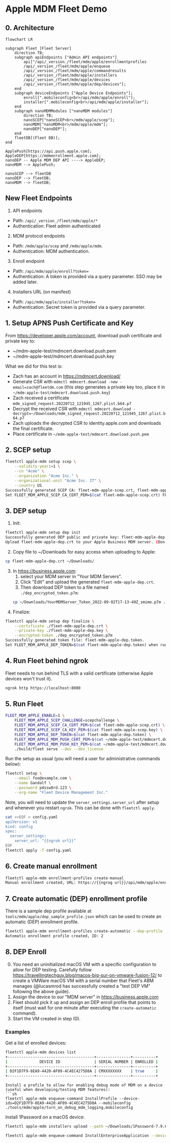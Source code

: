 # Apple MDM Fleet Demo

## 0. Architecture

```mermaid
flowchart LR

subgraph Fleet [Fleet Server]
    direction TB;
    subgraph apiEndpoints ["Admin API endpoints"]
        api["/api/_version_/fleet/mdm/apple/enrollmentprofiles
        /api/_version_/fleet/mdm/apple/enqueue
        /api/_version_/fleet/mdm/apple/commandresults
        /api/_version_/fleet/mdm/apple/installers
        /api/_version_/fleet/mdm/apple/devices
        /api/_version_/fleet/mdm/apple/dep/devices"];
    end 
    subgraph deviceEndpoints ["Apple Device Endpoints"];
        enroll[".mobileconfig<br>/api/mdm/apple/enroll"];
        installer[".mobileconfig<br>/api/mdm/apple/installer"];
    end
    subgraph nanoMDMModules ["nanoMDM modules"]
        direction TB;
        nanoSCEP["nanoSCEP<br>/mdm/apple/scep"];
        nanoMDM["nanoMDM<br>/mdm/apple/mdm"];
        nanoDEP["nanoDEP"];
    end
    fleetDB[(Fleet DB)];
end

ApplePush[https://api.push.apple.com];
AppleDEP[https://mdmenrollment.apple.com];
nanoDEP -- Apple MDM DEP API ----> AppleDEP;
nanoMDM --> ApplePush;

nanoSCEP --> fleetDB
nanoDEP --> fleetDB;
nanoMDM --> fleetDB;
```

## New Fleet Endpoints

1. API endpoints
- Path: `/api/_version_/fleet/mdm/apple/*`
- Authentication: Fleet admin authenticated

2. MDM protocol endpoints
- Path: `/mdm/apple/scep` and `/mdm/apple/mdm`.
- Authentication: MDM authentication.

3. Enroll endpoint
- Path: `/api/mdm/apple/enroll?token=`
- Authentication: A token is provided via a query parameter. SSO may be added later.

4. Installers URL (on manifest)
- Path: `/api/mdm/apple/installer?token=`
- Authentication: Secret token is provided via a query parameter.

## 1. Setup APNS Push Certificate and Key

From https://developer.apple.com/account, download push certificate and private key to:
- ~/mdm-apple-test/mdmcert.download.push.pem
- ~/mdm-apple-test/mdmcert.download.push.key

What we did for this test is:
- Zach has an account in https://mdmcert.download/
- Generate CSR with `mdmctl mdmcert.download -new -email=zach@fleetdm.com` (this step generates a private key too, place it in `~/mdm-apple-test/mdmcert.download.push.key`)
- Zach received a certificate `mdm_signed_request.20220712_121945_1267.plist.b64.p7`
- Decrypt the received CSR with `mdmctl mdmcert.download -decrypt=~/Downloads/mdm_signed_request.20220712_121945_1267.plist.b64.p7`
- Zach uploads the decrypted CSR to identity.apple.com and downloads the final certificate.
- Place certificate in `~/mdm-apple-test/mdmcert.download.push.pem`

## 2. SCEP setup

```sh
fleetctl apple-mdm setup scep \
    --validity-years=1 \
    --cn "Acme" \
    --organization "Acme Inc." \
    --organizational-unit "Acme Inc. IT" \
    --country US
Successfully generated SCEP CA: fleet-mdm-apple-scep.crt, fleet-mdm-apple-scep.key.
Set FLEET_MDM_APPLE_SCEP_CA_CERT_PEM=$(cat fleet-mdm-apple-scep.crt) FLEET_MDM_APPLE_SCEP_CA_KEY_PEM=$(cat fleet-mdm-apple-scep.key) when running Fleet.
```

## 3. DEP setup

1. Init:
```sh
fleetctl apple-mdm setup dep init
Successfully generated DEP public and private key: fleet-mdm-apple-dep.crt, fleet-mdm-apple-dep.key
Upload fleet-mdm-apple-dep.crt to your Apple Business MDM server. (Don't forget to click "Save" after uploading it.)%
```
2. Copy file to ~/Downloads for easy access when uploading to Apple:
```sh
cp fleet-mdm-apple-dep.crt ~/Downloads/
```
3. In https://business.apple.com:
   1. select your MDM server in "Your MDM Servers".
   2. Click "Edit" and upload the generated `fleet-mdm-apple-dep.crt`.
   3. Then download DEP token to a file named `./dep_encrypted_token.p7m`:
    ```sh
    cp ~/Downloads/YourMDMServer_Token_2022-09-02T17-13-49Z_smime.p7m ./dep_encrypted_token.p7m
    ```
4. Finalize:
```sh
fleetctl apple-mdm setup dep finalize \
    --certificate ./fleet-mdm-apple-dep.crt \
    --private-key ./fleet-mdm-apple-dep.key \
    --encrypted-token ./dep_encrypted_token.p7m
Successfully generated token file: fleet-mdm-apple-dep.token.
Set FLEET_MDM_APPLE_DEP_TOKEN=$(cat fleet-mdm-apple-dep.token) when running Fleet.
```

## 4. Run Fleet behind ngrok

Fleet needs to run behind TLS with a valid certificate (otherwise Apple devices won't trust it).

```sh
ngrok http https://localhost:8080
```

## 5. Run Fleet

```sh
FLEET_MDM_APPLE_ENABLE=1 \
    FLEET_MDM_APPLE_SCEP_CHALLENGE=scepchallenge \
    FLEET_MDM_APPLE_SCEP_CA_CERT_PEM=$(cat fleet-mdm-apple-scep.crt) \
    FLEET_MDM_APPLE_SCEP_CA_KEY_PEM=$(cat fleet-mdm-apple-scep.key) \
    FLEET_MDM_APPLE_DEP_TOKEN=$(cat fleet-mdm-apple-dep.token) \
    FLEET_MDM_APPLE_MDM_PUSH_CERT_PEM=$(cat ~/mdm-apple-test/mdmcert.download.push.pem) \
    FLEET_MDM_APPLE_MDM_PUSH_KEY_PEM=$(cat ~/mdm-apple-test/mdmcert.download.push.key) \
    ./build/fleet serve --dev --dev_license
```

Run the setup as usual (you will need a user for administrative commands below):

```sh
fleetctl setup \
    --email foo@example.com \
    --name Gandalf \
    --password p4ssw0rd.123 \
    --org-name "Fleet Device Management Inc."
```

Note, you will need to update the `server_settings.server_url` after setup and whenever you restart `ngrok`. This can be done with `fleetctl apply`.

```sh
cat <<EOF > config.yaml
apiVersion: v1
kind: config
spec:
  server_settings:
    server_url: "{{ngrok url}}"
EOF
fleetctl apply -f config.yaml
```

## 6. Create manual enrollment

```sh
fleetctl apple-mdm enrollment-profiles create-manual
Manual enrollment created, URL: https://{{ngrog url}}/api/mdm/apple/enroll?token={{token}}.
```

## 7. Create automatic (DEP) enrollment profile

There is a sample dep profile available at `tools/mdm/apple/dep_sample_profile.json` which can be used to create an automatic (DEP) enrollment profile.

```sh
fleetctl apple-mdm enrollment-profiles create-automatic --dep-profile ./tools/mdm/apple/dep_sample_profile.json
Automatic enrollment profile created, ID: 2
```

## 8. DEP Enroll

0. You need an uninitialized macOS VM with a specific configuration to allow for DEP testing.
Carefully follow https://travellingtechguy.blog/macos-big-sur-on-vmware-fusion-12/ to create a VMWare macOS VM with a serial number that Fleet's ABM manages (@lucasmrod has successfully created a "test DEP VM" following the above guide).
1. Assign the device to our "MDM server" in https://business.apple.com
2. Fleet should pick it up and assign an DEP enroll profile that points to itself (must wait for one minute after executing the `create-automatic` command).
3. Start the VM created in step (0).

### Examples

Get a list of enrolled devices:
```sh
fleetctl apple-mdm devices list
+--------------------------------------+---------------+----------+
|              DEVICE ID               | SERIAL NUMBER | ENROLLED |
+--------------------------------------+---------------+----------+
| D2F1D7F9-8EA9-4420-AF09-4C4EC4275D8A | CMXXXXXXXX    | true     |
+--------------------------------------+---------------+----------+
```

```
Install a profile to allow for enabling debug mode of MDM on a device (useful when developing/testing MDM features):
```sh
fleetctl apple-mdm enqueue-command InstallProfile --device-ids=D2F1D7F9-8EA9-4420-AF09-4C4EC4275D8A --mobileconfig ./tools/mdm/apple/turn_on_debug_mdm_logging.mobileconfig
```

Install 1Password on a macOS device:
```sh
fleetctl apple-mdm installers upload --path ~/Downloads/1Password-7.9.6.pkg

fleetctl apple-mdm enqueue-command InstallEnterpriseApplication --device-ids=D2F1D7F9-8EA9-4420-AF09-4C4EC4275D8A --installer-id=1
```